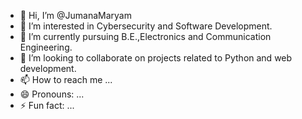 - 👋 Hi, I’m @JumanaMaryam
- 👀 I’m interested in Cybersecurity and Software Development. 
- 🌱 I’m currently pursuing B.E.,Electronics and Communication Engineering. 
- 💞️ I’m looking to collaborate on projects related to Python and web development. 
- 📫 How to reach me ...
- 😄 Pronouns: ...
- ⚡ Fun fact: ...

<!---
JumanaMaryam/JumanaMaryam is a ✨ special ✨ repository because its `README.md` (this file) appears on your GitHub profile.
You can click the Preview link to take a look at your changes.
--->
